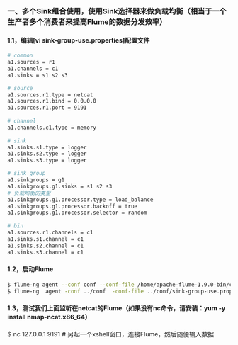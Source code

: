 ### 一、多个Sink组合使用，使用Sink选择器来做负载均衡（相当于一个生产者多个消费者来提高Flume的数据分发效率）
#### 1.1，编辑[vi sink-group-use.properties]配置文件
```bash
# common
a1.sources = r1
a1.channels = c1
a1.sinks = s1 s2 s3

# source
a1.sources.r1.type = netcat
a1.sources.r1.bind = 0.0.0.0
a1.sources.r1.port = 9191
  
# channel
a1.channels.c1.type = memory
  
# sink
a1.sinks.s1.type = logger
a1.sinks.s2.type = logger
a1.sinks.s3.type = logger

# sink group
a1.sinkgroups = g1
a1.sinkgroups.g1.sinks = s1 s2 s3
# 负载均衡的类型
a1.sinkgroups.g1.processor.type = load_balance
a1.sinkgroups.g1.processor.backoff = true
a1.sinkgroups.g1.processor.selector = random
  
# bin
a1.sources.r1.channels = c1
a1.sinks.s1.channel = c1
a1.sinks.s2.channel = c1
a1.sinks.s3.channel = c1
```

#### 1.2，启动Flume
```bash
$ flume-ng agent --conf conf --conf-file /home/apache-flume-1.9.0-bin/conf/sink-group-use.properties --name a1 -Dflume.root.logger=INFO,console  # linux使用
$ flume-ng  agent -conf ../conf  -conf-file ../conf/sink-group-use.properties -name a1 -property flume.root.logger=INFO,console                  # windows使用
```

#### 1.3，测试我们上面监听在netcat的Flume（如果没有nc命令，请安装：yum -y install nmap-ncat.x86_64）
$ nc 127.0.0.1 9191              # 另起一个xshell窗口，连接Flume，然后随便输入数据
```